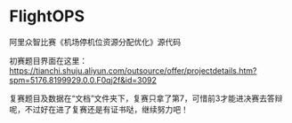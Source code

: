 # FlightOPS
阿里众智比赛《机场停机位资源分配优化》源代码

初赛题目界面在这里：https://tianchi.shuju.aliyun.com/outsource/offer/projectdetails.htm?spm=5176.8199929.0.0.F0qj2f&id=3092 

复赛题目及数据在“文档”文件夹下，复赛只拿了第7，可惜前3才能进决赛去答辩呢，不过好在进了复赛还是有证书哒，继续努力吧！
